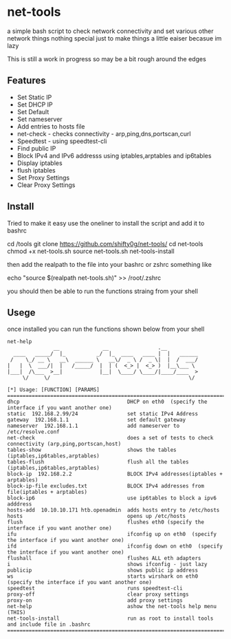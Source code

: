 net-tools
=========================
a simple bash script to check network connectivity and set various other network things 
nothing special just to make things a little eaiser becasue im lazy

This is still a work in progress so may be a bit rough around the edges


Features
--------------
* Set Static IP
* Set DHCP IP
* Set Default
* Set nameserver 
* Add entries to hosts file 
* net-check - checks connectivity - arp,ping,dns,portscan,curl
* Speedtest - using speedtest-cli
* Find public IP
* Block IPv4 and IPv6 addresss using iptables,arptables and ip6tables
* Display iptables
* flush iptables
* Set Proxy Settings
* Clear Proxy Settings 



Install
-----------
Tried to make it easy use the oneliner to install the script and add it to bashrc

cd /tools
git clone https://github.com/shifty0g/net-tools/
cd net-tools
chmod +x net-tools.sh 
source net-tools.sh
net-tools-install


then add the realpath to the file into your bashrc or zshrc something like 

echo "source $(realpath net-tools.sh)" >> /root/.zshrc


you should then be able to run the functions straing from your shell 

Usege
---------
once installed you can run the functions shown below from your shell 

```console
net-help 
               __              __                .__
  ____   _____/  |_          _/  |_  ____   ____ |  |   ______
 /    \_/ __ \   __\  ______ \   __\/  _ \ /  _ \|  |  /  ___/
|   |  \  ___/|  |   /_____/  |  | (  <_> |  <_> )  |__\___ \
|___|  /\___  >__|            |__|  \____/ \____/|____/____  >
     \/     \/                                             \/

[*] Usage: [FUNCTION] [PARAMS]
========================================================================================
dhcp                                   DHCP on eth0  (specify the interface if you want another one)
static  192.168.2.99/24                set static IPv4 Address
gateway  192.168.1.1                   set default gateway
nameserver  192.168.1.1                add nameserver to /etc/resolve.conf
net-check                              does a set of tests to check connectivity (arp,ping,portscan,host)
tables-show                            shows the tables (iptables,ip6tables,arptables)
tables-flush                           flush all the tables (iptables,ip6tables,arptables)
block-ip  192.168.2.2                  BLOCK IPv4 addresses(iptables + arptables)
block-ip-file excludes.txt             BLOCK IPv4 addresses from file(iptables + arptables)
block-ip6                              use ip6tables to block a ipv6 adddress
hosts-add  10.10.10.171 htb.openadmin  adds hosts entry to /etc/hosts
hosts                                  opens up /etc/hosts
flush                                  flushes eth0 (specify the interface if you want another one)
ifu                                    ifconfig up on eth0  (specify the interface if you want another one)
ifd                                    ifconfig down on eth0  (specify the interface if you want another one)
flushall                               flushes ALL eth adapters
i                                      shows ifconfig - just lazy
publicip                               shows public ip address
ws                                     starts wirshark on eth0 (specify the interface if you want another one)
speedtest                              runs speedtest-cli
proxy-off                              clear proxy settings
proxy-on                               add proxy settings
net-help                               ashow the net-tools help menu (THIS)
net-tools-install                      run as root to install tools and include file in .bashrc
========================================================================================

```

